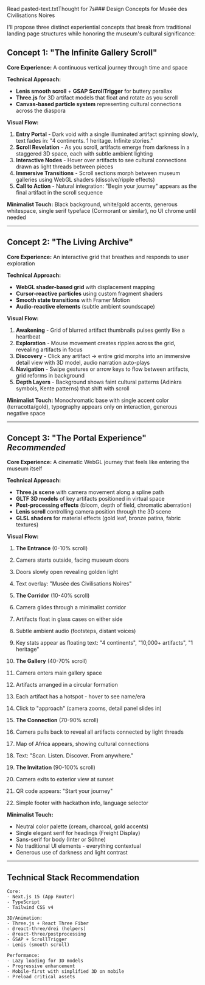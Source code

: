 Read pasted-text.txtThought for 7s### Design Concepts for Musée des Civilisations Noires

I'll propose three distinct experiential concepts that break from traditional landing page structures while honoring the museum's cultural significance:

## Concept 1: "The Infinite Gallery Scroll"

**Core Experience:** A continuous vertical journey through time and space

**Technical Approach:**

- **Lenis smooth scroll** + **GSAP ScrollTrigger** for buttery parallax
- **Three.js** for 3D artifact models that float and rotate as you scroll
- **Canvas-based particle system** representing cultural connections across the diaspora


**Visual Flow:**

1. **Entry Portal** - Dark void with a single illuminated artifact spinning slowly, text fades in: "4 continents. 1 heritage. Infinite stories."
2. **Scroll Revelation** - As you scroll, artifacts emerge from darkness in a staggered 3D space, each with subtle ambient lighting
3. **Interactive Nodes** - Hover over artifacts to see cultural connections drawn as light threads between pieces
4. **Immersive Transitions** - Scroll sections morph between museum galleries using WebGL shaders (dissolve/ripple effects)
5. **Call to Action** - Natural integration: "Begin your journey" appears as the final artifact in the scroll sequence


**Minimalist Touch:** Black background, white/gold accents, generous whitespace, single serif typeface (Cormorant or similar), no UI chrome until needed

---

## Concept 2: "The Living Archive"

**Core Experience:** An interactive grid that breathes and responds to user exploration

**Technical Approach:**

- **WebGL shader-based grid** with displacement mapping
- **Cursor-reactive particles** using custom fragment shaders
- **Smooth state transitions** with Framer Motion
- **Audio-reactive elements** (subtle ambient soundscape)


**Visual Flow:**

1. **Awakening** - Grid of blurred artifact thumbnails pulses gently like a heartbeat
2. **Exploration** - Mouse movement creates ripples across the grid, revealing artifacts in focus
3. **Discovery** - Click any artifact → entire grid morphs into an immersive detail view with 3D model, audio narration auto-plays
4. **Navigation** - Swipe gestures or arrow keys to flow between artifacts, grid reforms in background
5. **Depth Layers** - Background shows faint cultural patterns (Adinkra symbols, Kente patterns) that shift with scroll


**Minimalist Touch:** Monochromatic base with single accent color (terracotta/gold), typography appears only on interaction, generous negative space

---

## Concept 3: "The Portal Experience"  *Recommended*

**Core Experience:** A cinematic WebGL journey that feels like entering the museum itself

**Technical Approach:**

- **Three.js scene** with camera movement along a spline path
- **GLTF 3D models** of key artifacts positioned in virtual space
- **Post-processing effects** (bloom, depth of field, chromatic aberration)
- **Lenis scroll** controlling camera position through the 3D scene
- **GLSL shaders** for material effects (gold leaf, bronze patina, fabric textures)


**Visual Flow:**

1. **The Entrance** (0-10% scroll)

1. Camera starts outside, facing museum doors
2. Doors slowly open revealing golden light
3. Text overlay: "Musée des Civilisations Noires"



2. **The Corridor** (10-40% scroll)

1. Camera glides through a minimalist corridor
2. Artifacts float in glass cases on either side
3. Subtle ambient audio (footsteps, distant voices)
4. Key stats appear as floating text: "4 continents", "10,000+ artifacts", "1 heritage"



3. **The Gallery** (40-70% scroll)

1. Camera enters main gallery space
2. Artifacts arranged in a circular formation
3. Each artifact has a hotspot - hover to see name/era
4. Click to "approach" (camera zooms, detail panel slides in)



4. **The Connection** (70-90% scroll)

1. Camera pulls back to reveal all artifacts connected by light threads
2. Map of Africa appears, showing cultural connections
3. Text: "Scan. Listen. Discover. From anywhere."



5. **The Invitation** (90-100% scroll)

1. Camera exits to exterior view at sunset
2. QR code appears: "Start your journey"
3. Simple footer with hackathon info, language selector





**Minimalist Touch:**

- Neutral color palette (cream, charcoal, gold accents)
- Single elegant serif for headings (Freight Display)
- Sans-serif for body (Inter or Söhne)
- No traditional UI elements - everything contextual
- Generous use of darkness and light contrast


---

## Technical Stack Recommendation

```plaintext
Core:
- Next.js 15 (App Router)
- TypeScript
- Tailwind CSS v4

3D/Animation:
- Three.js + React Three Fiber
- @react-three/drei (helpers)
- @react-three/postprocessing
- GSAP + ScrollTrigger
- Lenis (smooth scroll)

Performance:
- Lazy loading for 3D models
- Progressive enhancement
- Mobile-first with simplified 3D on mobile
- Preload critical assets
```